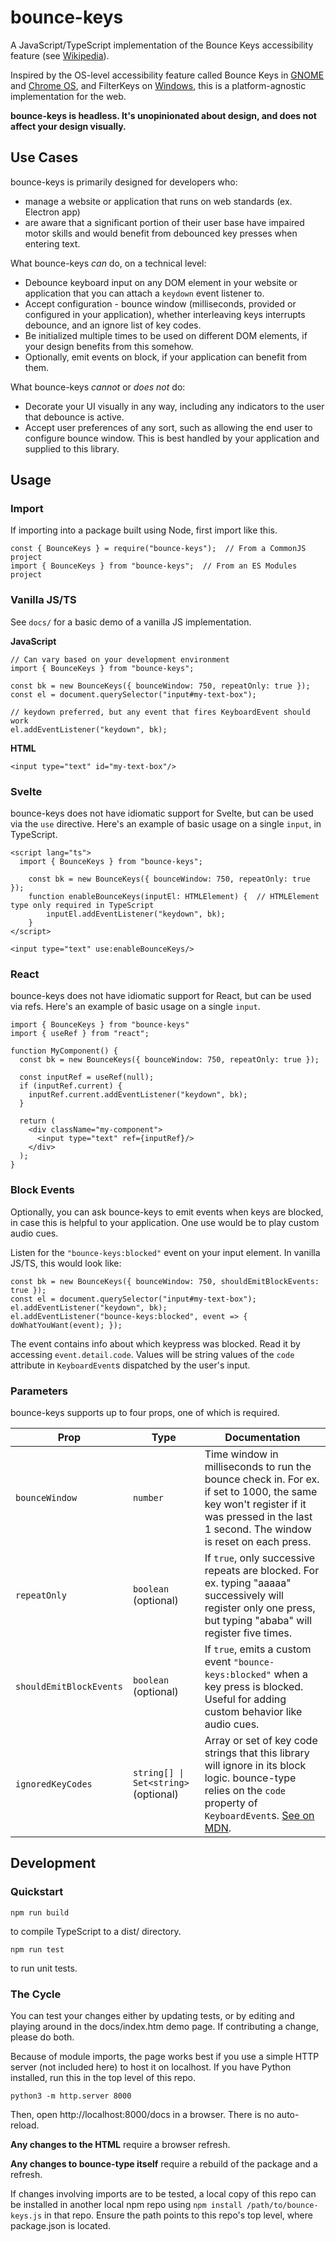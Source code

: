 # bounce-keys

A JavaScript/TypeScript implementation of the Bounce Keys accessibility feature (see [Wikipedia](https://en.wikipedia.org/wiki/Bounce_keys)).

Inspired by the OS-level accessibility feature called Bounce Keys in [GNOME](https://help.gnome.org/users/gnome-help/stable/a11y-bouncekeys.html.en) and [Chrome OS](https://support.google.com/chromebook/thread/326546566), and FilterKeys on [Windows](https://support.microsoft.com/en-us/topic/using-the-shortcut-key-to-enable-filterkeys-d9202e14-4ce5-84ed-582b-68ea1538fa59), this is a platform-agnostic implementation for the web.

**bounce-keys is headless. It's unopinionated about design, and does not affect your design visually.**

## Use Cases

bounce-keys is primarily designed for developers who:
- manage a website or application that runs on web standards (ex. Electron app)
- are aware that a significant portion of their user base have impaired motor skills and would benefit from debounced key presses when entering text.

What bounce-keys *can* do, on a technical level:
- Debounce keyboard input on any DOM element in your website or application that you can attach a `keydown` event listener to.
- Accept configuration - bounce window (milliseconds, provided or configured in your application), whether interleaving keys interrupts debounce, and an ignore list of key codes.
- Be initialized multiple times to be used on different DOM elements, if your design benefits from this somehow.
- Optionally, emit events on block, if your application can benefit from them.

What bounce-keys *cannot* or *does not* do:
- Decorate your UI visually in any way, including any indicators to the user that debounce is active.
- Accept user preferences of any sort, such as allowing the end user to configure bounce window. This is best handled by your application and supplied to this library.

## Usage

### Import

If importing into a package built using Node, first import like this.

```
const { BounceKeys } = require("bounce-keys");  // From a CommonJS project
import { BounceKeys } from "bounce-keys";  // From an ES Modules project
```

### Vanilla JS/TS

See `docs/` for a basic demo of a vanilla JS implementation.

**JavaScript**
```
// Can vary based on your development environment
import { BounceKeys } from "bounce-keys";

const bk = new BounceKeys({ bounceWindow: 750, repeatOnly: true });
const el = document.querySelector("input#my-text-box");

// keydown preferred, but any event that fires KeyboardEvent should work
el.addEventListener("keydown", bk);
```

**HTML**
```
<input type="text" id="my-text-box"/>
```

### Svelte

bounce-keys does not have idiomatic support for Svelte, but can be used via the `use` directive. Here's an example of basic usage on a single `input`, in TypeScript.

```
<script lang="ts">
  import { BounceKeys } from "bounce-keys";

	const bk = new BounceKeys({ bounceWindow: 750, repeatOnly: true });
	function enableBounceKeys(inputEl: HTMLElement) {  // HTMLElement type only required in TypeScript
		inputEl.addEventListener("keydown", bk);
	}
</script>

<input type="text" use:enableBounceKeys/>
```

### React

bounce-keys does not have idiomatic support for React, but can be used via refs. Here's an example of basic usage on a single `input`.

```
import { BounceKeys } from "bounce-keys"
import { useRef } from "react";

function MyComponent() {
  const bk = new BounceKeys({ bounceWindow: 750, repeatOnly: true });

  const inputRef = useRef(null);
  if (inputRef.current) {
    inputRef.current.addEventListener("keydown", bk);
  }

  return (
    <div className="my-component">
      <input type="text" ref={inputRef}/>
    </div>
  );
}
```

### Block Events

Optionally, you can ask bounce-keys to emit events when keys are blocked, in case this is helpful to your application. One use would be to play custom audio cues.

Listen for the `"bounce-keys:blocked"` event on your input element. In vanilla JS/TS, this would look like:

```
const bk = new BounceKeys({ bounceWindow: 750, shouldEmitBlockEvents: true });
const el = document.querySelector("input#my-text-box");
el.addEventListener("keydown", bk);
el.addEventListener("bounce-keys:blocked", event => { doWhatYouWant(event); });
```

The event contains info about which keypress was blocked. Read it by accessing `event.detail.code`. Values will be string values of the `code` attribute in `KeyboardEvent`s dispatched by the user's input.

### Parameters

bounce-keys supports up to four props, one of which is required.

| Prop | Type | Documentation |
|---|---|---|
| `bounceWindow` | `number` | Time window in milliseconds to run the bounce check in. For ex. if set to 1000, the same key won't register if it was pressed in the last 1 second. The window is reset on each press. |
| `repeatOnly` | `boolean` (optional) | If `true`, only successive repeats are blocked. For ex. typing "aaaaa" successively will register only one press, but typing "ababa" will register five times. |
| `shouldEmitBlockEvents` | `boolean` (optional) | If `true`, emits a custom event `"bounce-keys:blocked"` when a key press is blocked. Useful for adding custom behavior like audio cues. |
| `ignoredKeyCodes` | `string[] \| Set<string>` (optional) | Array or set of key code strings that this library will ignore in its block logic. bounce-type relies on the `code` property of `KeyboardEvent`s. [See on MDN](https://developer.mozilla.org/en-US/docs/Web/API/KeyboardEvent/code). |


## Development

### Quickstart

```
npm run build
```

to compile TypeScript to a dist/ directory.

```
npm run test
```

to run unit tests.

### The Cycle

You can test your changes either by updating tests, or by editing and playing around in the docs/index.htm demo page. If contributing a change, please do both.

Because of module imports, the page works best if you use a simple HTTP server (not included here) to host it on localhost. If you have Python installed, run this in the top level of this repo.

```
python3 -m http.server 8000
```

Then, open http://localhost:8000/docs in a browser. There is no auto-reload.

**Any changes to the HTML** require a browser refresh.

**Any changes to bounce-type itself** require a rebuild of the package and a refresh.

If changes involving imports are to be tested, a local copy of this repo can be installed in another local npm repo using `npm install /path/to/bounce-keys.js` in that repo. Ensure the path points to this repo's top level, where package.json is located.
